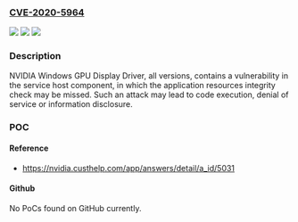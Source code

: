 ### [CVE-2020-5964](https://cve.mitre.org/cgi-bin/cvename.cgi?name=CVE-2020-5964)
![](https://img.shields.io/static/v1?label=Product&message=NVIDIA%20GPU%20Display%20Driver&color=blue)
![](https://img.shields.io/static/v1?label=Version&message=All%20&color=brightgreen)
![](https://img.shields.io/static/v1?label=Vulnerability&message=code%20execution%20or%20denial%20of%20service%20or%20information%20disclosure&color=brightgreen)

### Description

NVIDIA Windows GPU Display Driver, all versions, contains a vulnerability in the service host component, in which the application resources integrity check may be missed. Such an attack may lead to code execution, denial of service or information disclosure.

### POC

#### Reference
- https://nvidia.custhelp.com/app/answers/detail/a_id/5031

#### Github
No PoCs found on GitHub currently.

